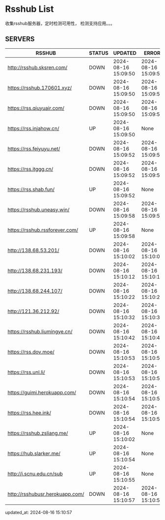 # Rsshub List

收集rsshub服务器，定时检测可用性， 检测支持应用。。。


## SERVERS

|  RSSHUB   | STATUS  | UPDATED  | ERROR  | TWITTER |  
|  ----  | ----  | ----  | ----  | ---- |  
| http://rsshub.sksren.com/ | DOWN | 2024-08-16 15:09:50 | 2024-08-16 15:09:50 |  
| https://rsshub.170601.xyz/ | DOWN | 2024-08-16 15:09:50 | 2024-08-16 15:09:50 |  
| https://rss.qiuyuair.com/ | DOWN | 2024-08-16 15:09:50 | 2024-08-16 15:09:50 |  
| https://rss.injahow.cn/ | UP | 2024-08-16 15:09:50 | None ||  
| https://rss.feiyuyu.net/ | DOWN | 2024-08-16 15:09:52 | 2024-08-16 15:09:52 |  
| https://rss.itggg.cn/ | DOWN | 2024-08-16 15:09:52 | 2024-08-16 15:09:52 |  
| https://rss.shab.fun/ | UP | 2024-08-16 15:09:52 | None ||  
| https://rsshub.uneasy.win/ | DOWN | 2024-08-16 15:09:58 | 2024-08-16 15:09:58 |  
| https://rsshub.rssforever.com/ | UP | 2024-08-16 15:09:58 | None ||  
| http://138.68.53.201/ | DOWN | 2024-08-16 15:10:02 | 2024-08-16 15:10:02 |  
| http://138.68.231.193/ | DOWN | 2024-08-16 15:10:12 | 2024-08-16 15:10:12 |  
| http://138.68.244.107/ | DOWN | 2024-08-16 15:10:22 | 2024-08-16 15:10:22 |  
| http://121.36.212.92/ | DOWN | 2024-08-16 15:10:32 | 2024-08-16 15:10:32 |  
| https://rsshub.liumingye.cn/ | DOWN | 2024-08-16 15:10:42 | 2024-08-16 15:10:42 |  
| https://rss.dov.moe/ | DOWN | 2024-08-16 15:10:53 | 2024-08-16 15:10:53 |  
| https://rss.unl.li/ | DOWN | 2024-08-16 15:10:53 | 2024-08-16 15:10:53 |  
| https://guimi.herokuapp.com/ | DOWN | 2024-08-16 15:10:54 | 2024-08-16 15:10:54 |  
| https://rss.hee.ink/ | DOWN | 2024-08-16 15:10:54 | 2024-08-16 15:10:54 |  
| https://rsshub.zsliang.me/ | UP | 2024-08-16 15:10:02 | None |OK|  
| https://hub.slarker.me/ | UP | 2024-08-16 15:10:54 | None ||  
| http://i.scnu.edu.cn/sub | UP | 2024-08-16 15:10:55 | None ||  
| http://rsshubusr.herokuapp.com/ | DOWN | 2024-08-16 15:10:57 | 2024-08-16 15:10:57 |  
  

updated_at: 2024-08-16 15:10:57  
